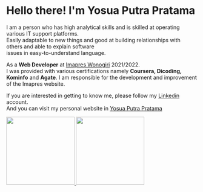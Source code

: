 # Hello there! I'm Yosua Putra Pratama

I am a person who has high analytical skills and is skilled at operating various IT support platforms.  
Easily adaptable to new things and good at building relationships with others and able to explain software  
issues in easy-to-understand language.

As a **Web Developer** at [Imapres Wonogiri](https://imapres.wonogirikab.go.id/) 2021/2022.  
I was provided with various certifications namely **Coursera, Dicoding, Kominfo** and **Agate**.
I am responsible for the development and improvement of the Imapres website.

If you are interested in getting to know me, please follow my [Linkedin](https://www.linkedin.com/in/yosua-pratama/) account.  
And you can visit my personal website in [Yosua Putra Pratama](https://yosuaputra.site)

<p align="left">
<a href="https://github.com/yosua08">
  <img height="180em" src="https://github-readme-stats-eight-theta.vercel.app/api?username=yosua08&show_icons=true&theme=algolia&include_all_commits=true&count_private=true"/>
  <img height="180em" src="https://github-readme-stats-eight-theta.vercel.app/api/top-langs/?username=yosua08&layout=compact&langs_count=8&theme=algolia"/>
</a>
</p>



<!--
**yosua08/yosua08** is a ✨ _special_ ✨ repository because its `README.md` (this file) appears on your GitHub profile.

Here are some ideas to get you started:

- 🔭 I’m currently working on ...
- 🌱 I’m currently learning ...
- 👯 I’m looking to collaborate on ...
- 🤔 I’m looking for help with ...
- 💬 Ask me about ...
- 📫 How to reach me: ...
- 😄 Pronouns: ...
- ⚡ Fun fact: ...
-->
